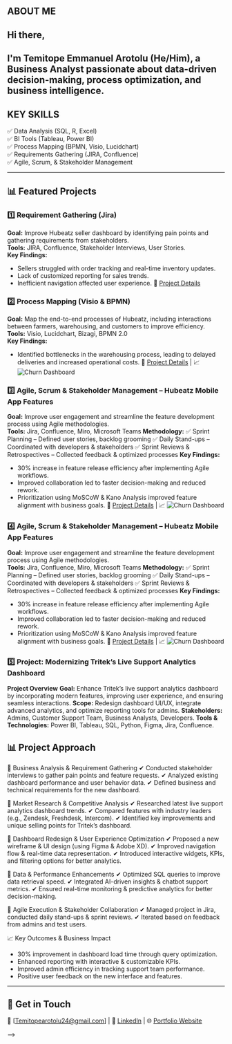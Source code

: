 ## ABOUT ME
## Hi there,
## I'm Temitope Emmanuel Arotolu (He/Him), a **Business Analyst** passionate about **data-driven decision-making, process optimization, and business intelligence**.
## KEY SKILLS
✅ Data Analysis (SQL, R, Excel)  
✅ BI Tools (Tableau, Power BI)  
✅ Process Mapping (BPMN, Visio, Lucidchart)   
✅ Requirements Gathering (JIRA, Confluence)    
✅ Agile, Scrum, & Stakeholder Management 

---

## 📊 Featured Projects

### **1️⃣ Requirement Gathering (Jira)**
**Goal:** Improve Hubeatz seller dashboard by identifying pain points and gathering requirements from stakeholders.  
**Tools:** JIRA, Confluence, Stakeholder Interviews, User Stories.  
**Key Findings:** 
- Sellers struggled with order tracking and real-time inventory updates.
- Lack of customized reporting for sales trends.
- Inefficient navigation affected user experience.
📌 [Project Details](./Case-Studies/Retail-Sales-Analysis/Insights.md)

### **2️⃣ Process Mapping (Visio & BPMN)**
**Goal:** Map the end-to-end processes of Hubeatz, including interactions between farmers, warehousing, and customers to improve efficiency.  
**Tools:** Visio, Lucidchart, Bizagi, BPMN 2.0  
**Key Findings:**
 - Identified bottlenecks in the warehousing process, leading to delayed deliveries and increased operational costs.
 📌 [Project Details](./Case-Studies/Customer-Churn-Prediction/Findings.md) | 📈 ![Churn Dashboard](./Dashboards/PowerBI-Dashboard-2.png)  

### **3️⃣ Agile, Scrum & Stakeholder Management – Hubeatz Mobile App Features**
**Goal:** Improve user engagement and streamline the feature development process using Agile methodologies.  
**Tools:** Jira, Confluence, Miro, Microsoft Teams 
**Methodology:**
✅ Sprint Planning – Defined user stories, backlog grooming
✅ Daily Stand-ups – Coordinated with developers & stakeholders
✅ Sprint Reviews & Retrospectives – Collected feedback & optimized processes
**Key Findings:**
- 30% increase in feature release efficiency after implementing Agile workflows.
- Improved collaboration led to faster decision-making and reduced rework.
- Prioritization using MoSCoW & Kano Analysis improved feature alignment with business goals.
 📌 [Project Details](./Case-Studies/Customer-Churn-Prediction/Findings.md) | 📈 ![Churn Dashboard](./Dashboards/PowerBI-Dashboard-2.png)  

### **4️⃣ Agile, Scrum & Stakeholder Management – Hubeatz Mobile App Features**
**Goal:** Improve user engagement and streamline the feature development process using Agile methodologies.  
**Tools:** Jira, Confluence, Miro, Microsoft Teams 
**Methodology:**
✅ Sprint Planning – Defined user stories, backlog grooming
✅ Daily Stand-ups – Coordinated with developers & stakeholders
✅ Sprint Reviews & Retrospectives – Collected feedback & optimized processes
**Key Findings:**
- 30% increase in feature release efficiency after implementing Agile workflows.
- Improved collaboration led to faster decision-making and reduced rework.
- Prioritization using MoSCoW & Kano Analysis improved feature alignment with business goals.
 📌 [Project Details](./Case-Studies/Customer-Churn-Prediction/Findings.md) | 📈 ![Churn Dashboard](./Dashboards/PowerBI-Dashboard-2.png)  

### **5️⃣ Project: Modernizing Tritek’s Live Support Analytics Dashboard**

**Project Overview**
**Goal:** Enhance Tritek’s live support analytics dashboard by incorporating modern features, improving user experience, and ensuring seamless interactions.
**Scope:** Redesign dashboard UI/UX, integrate advanced analytics, and optimize reporting tools for admins.
**Stakeholders:** Admins, Customer Support Team, Business Analysts, Developers.
**Tools & Technologies:** Power BI, Tableau, SQL, Python, Figma, Jira, Confluence.

## 📊 Project Approach

🔹 Business Analysis & Requirement Gathering
✔ Conducted stakeholder interviews to gather pain points and feature requests.
✔ Analyzed existing dashboard performance and user behavior data.
✔ Defined business and technical requirements for the new dashboard.

🔹 Market Research & Competitive Analysis
✔ Researched latest live support analytics dashboard trends.
✔ Compared features with industry leaders (e.g., Zendesk, Freshdesk, Intercom).
✔ Identified key improvements and unique selling points for Tritek’s dashboard.

🔹 Dashboard Redesign & User Experience Optimization
✔ Proposed a new wireframe & UI design (using Figma & Adobe XD).
✔ Improved navigation flow & real-time data representation.
✔ Introduced interactive widgets, KPIs, and filtering options for better analytics.

🔹 Data & Performance Enhancements
✔ Optimized SQL queries to improve data retrieval speed.
✔ Integrated AI-driven insights & chatbot support metrics.
✔ Ensured real-time monitoring & predictive analytics for better decision-making.

🔹 Agile Execution & Stakeholder Collaboration
✔ Managed project in Jira, conducted daily stand-ups & sprint reviews.
✔ Iterated based on feedback from admins and test users.

📈 Key Outcomes & Business Impact
- 30% improvement in dashboard load time through query optimization.
- Enhanced reporting with interactive & customizable KPIs.
- Improved admin efficiency in tracking support team performance.
- Positive user feedback on the new interface and features.

---

## 📩 Get in Touch
📧 [Temitopearotolu24@gmail.com] | 🔗 [LinkedIn](https://www.linkedin.com/in/tope-arotolu-234a32312?trk=contact-info) | 🌐 [Portfolio Website]()


-->
